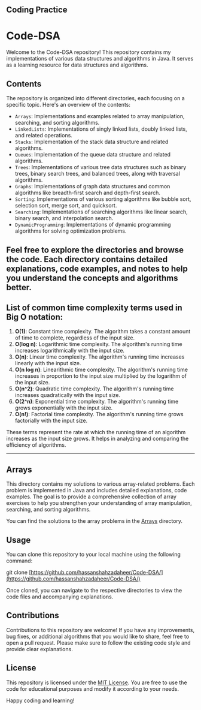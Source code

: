 ## Coding Practice


# Code-DSA

Welcome to the Code-DSA repository! This repository contains my implementations of various data structures and algorithms in Java. It serves as a learning resource for data structures and algorithms.

## Contents

The repository is organized into different directories, each focusing on a specific topic. Here's an overview of the contents:

- `Arrays`: Implementations and examples related to array manipulation, searching, and sorting algorithms.
- `LinkedLists`: Implementations of singly linked lists, doubly linked lists, and related operations.
- `Stacks`: Implementation of the stack data structure and related algorithms.
- `Queues`: Implementation of the queue data structure and related algorithms.
- `Trees`: Implementations of various tree data structures such as binary trees, binary search trees, and balanced trees, along with traversal algorithms.
- `Graphs`: Implementations of graph data structures and common algorithms like breadth-first search and depth-first search.
- `Sorting`: Implementations of various sorting algorithms like bubble sort, selection sort, merge sort, and quicksort.
- `Searching`: Implementations of searching algorithms like linear search, binary search, and interpolation search.
- `DynamicProgramming`: Implementations of dynamic programming algorithms for solving optimization problems.

Feel free to explore the directories and browse the code. Each directory contains detailed explanations, code examples, and notes to help you understand the concepts and algorithms better.
---
## List of common time complexity terms used in Big O notation:

1. **O(1)**: Constant time complexity. The algorithm takes a constant amount of time to complete, regardless of the input size.
2. **O(log n)**: Logarithmic time complexity. The algorithm's running time increases logarithmically with the input size.
3. **O(n)**: Linear time complexity. The algorithm's running time increases linearly with the input size.
4. **O(n log n)**: Linearithmic time complexity. The algorithm's running time increases in proportion to the input size multiplied by the logarithm of the input size.
5. **O(n^2)**: Quadratic time complexity. The algorithm's running time increases quadratically with the input size.
6. **O(2^n)**: Exponential time complexity. The algorithm's running time grows exponentially with the input size.
7. **O(n!)**: Factorial time complexity. The algorithm's running time grows factorially with the input size.

These terms represent the rate at which the running time of an algorithm increases as the input size grows. It helps in analyzing and comparing the efficiency of algorithms.

---
## Arrays

This directory contains my solutions to various array-related problems. Each problem is implemented in Java and includes detailed explanations, code examples. The goal is to provide a comprehensive collection of array exercises to help you strengthen your understanding of array manipulation, searching, and sorting algorithms.

You can find the solutions to the array problems in the [Arrays](https://github.com/hassanshahzadaheer/Code-DSA/tree/main/Arrays) directory.


## Usage

You can clone this repository to your local machine using the following command:

git clone [https://github.com/hassanshahzadaheer/Code-DSA/](https://github.com/hassanshahzadaheer/Code-DSA/)


Once cloned, you can navigate to the respective directories to view the code files and accompanying explanations.

## Contributions

Contributions to this repository are welcome! If you have any improvements, bug fixes, or additional algorithms that you would like to share, feel free to open a pull request. Please make sure to follow the existing code style and provide clear explanations.

## License

This repository is licensed under the [MIT License](LICENSE). You are free to use the code for educational purposes and modify it according to your needs.

Happy coding and learning!

